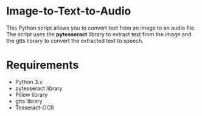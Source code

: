 # Image-to-Text-to-Audio

This Python script allows you to convert text from an image to an audio file. The script uses the **pytesseract** library to extract text from the image and the gtts library to convert the extracted text to speech.

# Requirements

* Python 3.x
* pytesseract library
* Pillow library
* gtts library
* Tesseract-OCR
